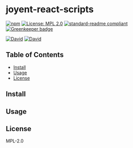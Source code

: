 # joyent-react-scripts

[![npm](https://img.shields.io/npm/v/joyent-react-scripts.svg?style=flat-square)](https://www.npmjs.com/package/joyent-react-scripts)
[![License: MPL 2.0](https://img.shields.io/badge/License-MPL%202.0-brightgreen.svg?style=flat-square)](https://opensource.org/licenses/MPL-2.0)
[![standard-readme compliant](https://img.shields.io/badge/standard--readme-OK-green.svg?style=flat-square)](https://github.com/RichardLitt/standard-readme)
[![Greenkeeper badge](https://img.shields.io/badge/greenkeeper-enabled-brightgreen.svg?style=flat-square)](https://greenkeeper.io/)

[![David](https://img.shields.io/david/yldio/joyent-react-scripts.svg?style=flat-square)](https://david-dm.org/yldio/joyent-react-scripts)
[![David](https://img.shields.io/david/dev/yldio/joyent-react-scripts.svg?style=flat-square)](https://david-dm.org/yldio/joyent-react-scripts?type=dev)

## Table of Contents

* [Install](#install)
* [Usage](#usage)
* [License](#license)

## Install

## Usage

## License

MPL-2.0
